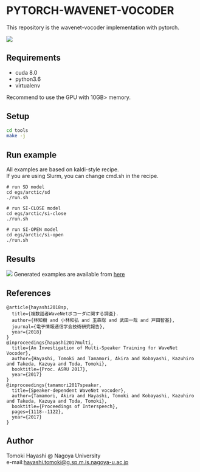 # PYTORCH-WAVENET-VOCODER

This repository is the wavenet-vocoder implementation with pytorch.  

![](https://github.com/kan-bayashi/WaveNetVocoderSamples/blob/master/figure/overview.bmp)

## Requirements
- cuda 8.0
- python3.6
- virtualenv

Recommend to use the GPU with 10GB> memory.  

## Setup
```bash
cd tools
make -j
```

## Run example
All examples are based on kaldi-style recipe.  
If you are using Slurm, you can change cmd.sh in the recipe.  
```
# run SD model
cd egs/arctic/sd
./run.sh

# run SI-CLOSE model
cd egs/arctic/si-close
./run.sh 

# run SI-OPEN model
cd egs/arctic/si-open
./run.sh
```

## Results
![](https://github.com/kan-bayashi/WaveNetVocoderSamples/blob/master/figure/mos.bmp)
Generated examples are available from [here](https://github.com/kan-bayashi/WaveNetVocoderSamples)  

## References
```
@article{hayashi2018sp,
  title={複数話者WaveNetボコーダに関する調査}.
  author={林知樹 and 小林和弘 and 玉森聡 and 武田一哉 and 戸田智基},
  journal={電子情報通信学会技術研究報告},
  year={2018}
}
@inproceedings{hayashi2017multi,
  title={An Investigation of Multi-Speaker Training for WaveNet Vocoder},
  author={Hayashi, Tomoki and Tamamori, Akira and Kobayashi, Kazuhiro and Takeda, Kazuya and Toda, Tomoki},
  booktitle={Proc. ASRU 2017},
  year={2017}
}
@inproceedings{tamamori2017speaker,
  title={Speaker-dependent WaveNet vocoder},
  author={Tamamori, Akira and Hayashi, Tomoki and Kobayashi, Kazuhiro and Takeda, Kazuya and Toda, Tomoki},
  booktitle={Proceedings of Interspeech},
  pages={1118--1122},
  year={2017}
}
```

## Author
Tomoki Hayashi @ Nagoya University  
e-mail:hayashi.tomoki@g.sp.m.is.nagoya-u.ac.jp  
